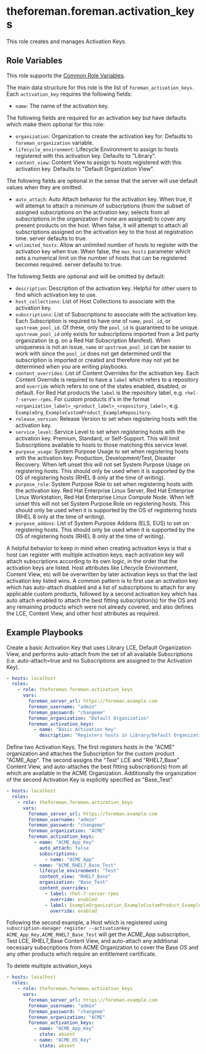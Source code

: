 theforeman.foreman.activation_keys
==================================

This role creates and manages Activation Keys.

Role Variables
--------------

This role supports the [Common Role Variables](https://github.com/theforeman/foreman-ansible-modules/blob/develop/README.md#common-role-variables).

The main data structure for this role is the list of `foreman_activation_keys`. Each `activation_key` requires the following fields:

- `name`: The name of the activation key.

The following fields are required for an activation key but have defaults which make them optional for this role:

- `organization`: Organization to create the activation key for. Defaults to `foreman_organization` variable.
- `lifecycle_environment`: Lifecycle Environment to assign to hosts registered with this activation key. Defaults to "Library".
- `content_view`: Content View to assign to hosts registered with this activation key. Defaults to "Default Organization View".

The following fields are optional in the sense that the server will use default values when they are omitted:

- `auto_attach`: Auto Attach behavior for the activation key. When true, it will attempt to attach a minimum of subscriptions (from the subset of assigned subscriptions on the activation key; selects from all subscriptions in the organization if none are assigned) to cover any present products on the host. When false, it will attempt to attach all subscriptions assigned on the activation key to the host at registration time. server defaults to true.
- `unlimited_hosts`: Allow an unlimited number of hosts to register with the activation key when true. When false, the `max_hosts` parameter which sets a numerical limit on the number of hosts that can be registered becomes required. server defaults to true.

The following fields are optional and will be omitted by default:

- `description`: Description of the activation key. Helpful for other users to find which activation key to use.
- `host_collections`: List of Host Collections to associate with the activation key.
- `subscriptions`: List of Subscriptions to associate with the activation key. Each Subscription is required to have one of `name`, `pool_id`, or `upstream_pool_id`. Of these, only the `pool_id` is guaranteed to be unique. `upstream_pool_id` only exists for subscriptions imported from a 3rd party organization (e.g. on a Red Hat Subscription Manifest). When uniqueness is not an issue, `name` or `upstream_pool_id` can be easier to work with since the `pool_id` does not get determined until the subscription is imported or created and therefore may not yet be determined when you are writing playbooks.
- `content_overrides`: List of Content Overrides for the activation key. Each Content Override is required to have a `label` which refers to a repository and `override` which refers to one of the states enabled, disabled, or default.
For Red Hat products the `label` is the repository label, e.g. `rhel-7-server-rpms`.
For custom products it's in the format `<organization_label>_<product_label>_<repository_label>`, e.g. `ExampleOrg_ExampleCustomProduct_ExampleRepository`.
- `release_version`: Release Version to set when registering hosts with the activation key.
- `service_level`: Service Level to set when registering hosts with the activation key. Premium, Standard, or Self-Support. This will limit Subscriptions available to hosts to those matching this service level.
- `purpose_usage`: System Purpose Usage to set when registering hosts with the activation key. Production, Development/Test, Disaster Recovery. When left unset this will not set System Purpose Usage on registering hosts. This should only be used when it is supported by the OS of registering hosts (RHEL 8 only at the time of writing).
- `purpose_role`: System Purpose Role to set when registering hosts with the activation key. Red Hat Enterprise Linux Server, Red Hat Enterprise Linux Workstation, Red Hat Enterprise Linux Compute Node. When left unset this will not set System Purpose Role on registering hosts. This should only be used when it is supported by the OS of registering hosts (RHEL 8 only at the time of writing).
- `purpose_addons`: List of System Purpose Addons (ELS, EUS) to set on registering hosts. This should only be used when it is supported by the OS of registering hosts (RHEL 8 only at the time of writing).

A helpful behavior to keep in mind when creating activation keys is that a host can register with multiple activation keys; each activation key will attach subscriptions according to its own logic, in the order that the activation keys are listed. Host attributes like Lifecycle Environment, Content View, etc will be overwritten by later activation keys so that the last activation key listed wins. A common pattern is to first use an activation key which has auto-attach disabled and a list of subscriptions to attach for any applicable custom products, followed by a second activation key which has auto attach enabled to attach the best fitting subscription(s) for the OS and any remaining products which were not already covered, and also defines the LCE, Content View, and other host attributes as required.

Example Playbooks
-----------------

Create a basic Activation Key that uses Library LCE, Default Organization View, and performs auto-attach from the set of all available Subscriptions (i.e. auto-attach=true and no Subscriptions are assigned to the Activation Key).

```yaml
- hosts: localhost
  roles:
    - role: theforeman.foreman.activation_keys
      vars:
        foreman_server_url: https://foreman.example.com
        foreman_username: "admin"
        foreman_password: "changeme"
        foreman_organization: "Default Organization"
        foreman_activation_keys:
          - name: "Basic Activation Key"
            description: "Registers hosts in Library/Default Organization View and tries to attach the best fitting subscription(s) from all available in the default organization"
```

Define two Activation Keys. The first registers hosts in the "ACME" organization and attaches the Subscription for the custom product "ACME_App". The second assigns the "Test" LCE and "RHEL7_Base" Content View, and auto-attaches the best fitting subscription(s) from all which are available in the ACME Organization. Additionally the organization of the second Activation Key is explicitly specified as "Base_Test".

```yaml
- hosts: localhost
  roles:
    - role: theforeman.foreman.activation_keys
      vars:
        foreman_server_url: https://foreman.example.com
        foreman_username: "admin"
        foreman_password: "changeme"
        foreman_organization: "ACME"
        foreman_activation_keys:
          - name: "ACME_App_Key"
            auto_attach: false
            subscriptions:
              - name: "ACME_App"
          - name: "ACME_RHEL7_Base_Test"
            lifecycle_environment: "Test"
            content_view: "RHEL7_Base"
            organization: "Base_Test"
            content_overrides:
              - label: rhel-7-server-rpms
                override: enabled
              - label: ExampleOrganization_ExampleCustomProduct_ExampleRepository
                override: enabled
```

Following the second example, a Host which is registered using `subscription-manager register --activationkey ACME_App_Key,ACME_RHEL7_Base_Test` will get the ACME_App subscription, Test LCE, RHEL7_Base Content View, and auto-attach any additional necessary subscriptions from ACME Organization to cover the Base OS and any other products which require an entitlement certificate.

To delete multiple activation_keys
```yaml
- hosts: localhost
  roles:
    - role: theforeman.foreman.activation_keys
      vars:
        foreman_server_url: https://foreman.example.com
        foreman_username: "admin"
        foreman_password: "changeme"
        foreman_organization: "ACME"
        foreman_activation_keys:
          - name: "ACME_App_Key"
            state: absent
          - name: "ACME_OS_Key"
            state: absent
